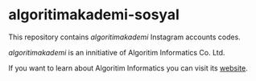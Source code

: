 # algoritimakademi-sosyal
This repository contains *algoritimakademi* Instagram accounts codes.

*algoritimakademi* is an innitiative of Algoritim Informatics Co. Ltd.

If you want to learn about Algoritim Informatics you can visit its [website](https://algoritimbilisim.com).
